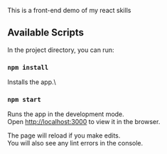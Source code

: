 This is a front-end demo of my react skills

## Available Scripts

In the project directory, you can run:

### `npm install`

Installs the app.\


### `npm start`

Runs the app in the development mode.\
Open [http://localhost:3000](http://localhost:3000) to view it in the browser.

The page will reload if you make edits.\
You will also see any lint errors in the console.

